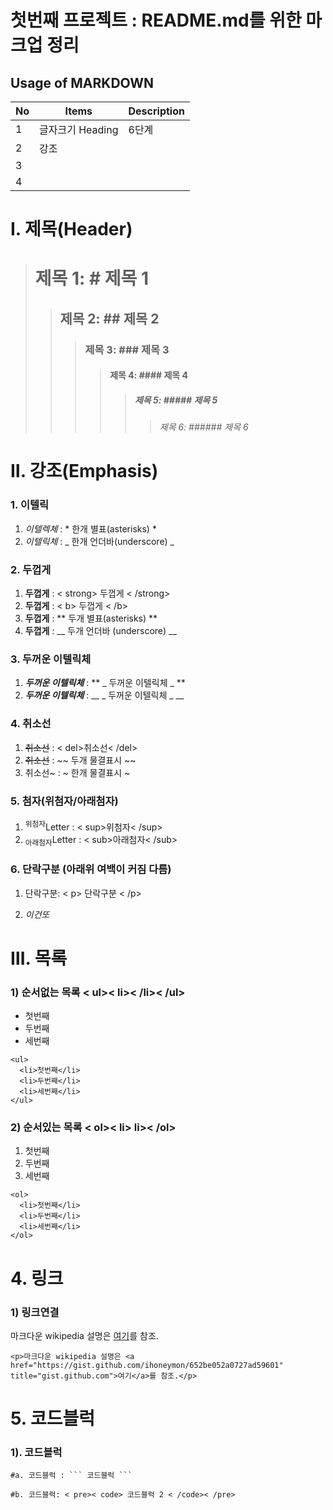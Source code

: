 # 첫번째 프로젝트 : README.md를 위한 마크업 정리
## Usage of MARKDOWN 

|No|Items|Description|
|--|--|--|
| 1 | 글자크기 Heading | 6단계   |
| 2 | 강조 |  |
| 3 |  |  |
| 4 |  |  |

# Ⅰ. 제목(Header)
> # 제목 1: # 제목 1
>> ## 제목 2:  ## 제목 2
>>> ### 제목 3: ### 제목 3
>>>> #### 제목 4: #### 제목 4
>>>>> ##### 제목 5: ##### 제목 5
>>>>>> ###### 제목 6: ###### 제목 6

# Ⅱ. 강조(Emphasis)
### 1. 이텔릭
  1) *이텔렉체* : * 한개 별표(asterisks) *
  2) _이텔릭체_ : _ 한개 언더바(underscore) _
### 2. 두껍게 
  1) <strong>두껍게</strong> : < strong> 두껍게 < /strong>
  2) <b>두껍게</b> : < b> 두껍게 < /b>
  3) **두껍게** : ** 두개 별표(asterisks) **
  4) __두껍게__ :  __ 두개 언더바 (underscore) __
### 3. 두꺼운 이텔릭체
  1) **_두꺼운 이텔릭체_** :  ** _ 두꺼운 이텔릭체 _ **
  2)  ___두꺼운 이텔릭체___ : __ _ 두꺼운 이텔릭체 _ __
### 4. 취소선
  1) <del>취소선</del> :  < del>취소선< /del>
  2)  ~~취소선~~ : ~~ 두개 물결표시 ~~
  3)   취소선~ : ~ 한개 물결표시 ~
### 5. 첨자(위첨자/아래첨자)
  1) <sup>위첨자</sup>Letter : < sup>위첨자< /sup>
  2) <sub>아래첨자</sub>Letter : < sub>아래첨자< /sub>
### 6. 단락구분 (아래위 여백이 커짐 다름)
  1) <p>단락구분: < p> 단락구분 < /p> </p> 
  2) _<em>이건또</em>_

# Ⅲ. 목록
### 1) 순서없는 목록 < ul>< li>< /li>< /ul>
  <ul>
    <li>첫번째</li>
    <li>두번째</li>
    <li>세번째</li>
  </ul>

```
<ul>
  <li>첫번째</li>
  <li>두번째</li>
  <li>세번째</li>
</ul>
```
  
### 2) 순서있는 목록 < ol>< li></li> li>< /ol>
  <ol>
    <li>첫번째</li>
    <li>두번째</li>
    <li>세번째</li>
  </ol>
  
```
<ol>
  <li>첫번째</li>
  <li>두번째</li>
  <li>세번째</li>
</ol>
```
# 4. 링크
### 1) 링크연결
<p>마크다운 wikipedia 설명은 <a href="https://gist.github.com/ihoneymon/652be052a0727ad59601" title="gist.github.com">여기</a>를 참조.</p>

```
<p>마크다운 wikipedia 설명은 <a href="https://gist.github.com/ihoneymon/652be052a0727ad59601" title="gist.github.com">여기</a>를 참조.</p>
```
# 5. 코드블럭
### 1). 코드블럭
```
#a. 코드블럭 : ``` 코드블럭 ```
```

<pre><code>#b. 코드블럭: < pre>< code> 코드블럭 2 < /code>< /pre> </code></pre>

